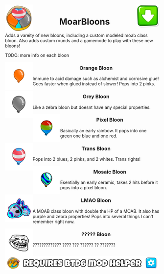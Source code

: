 <a href="https://github.com/DogeisCut/MoarBloons/releases/latest/download/MoarBloons.dll">
    <img align="left" alt="Icon" height="90" src="Icon.png">
    <img align="right" alt="Download" height="75" src="https://raw.githubusercontent.com/gurrenm3/BTD-Mod-Helper/master/BloonsTD6%20Mod%20Helper/Resources/DownloadBtn.png">
</a>

<h1 align="center">MoarBloons</h1>

Adds a vareity of new bloons, including a custom modeled moab class bloon. Also adds custom rounds and a gamemode to play with these new bloons!

TODO: more info on each bloon

<p>
<img align="left" alt="" height="90" src="Assets/Orange.png">
<h3 align="center">Orange Bloon</h3>
Immune to acid damage such as alchemist and corrosive glue! Goes faster when glued instead of slower! Pops into 2 pinks.
</p>

<p>
<img align="left" alt="" height="90" src="Assets/Grey.png">
<h3 align="center">Grey Bloon</h3>
Like a zebra bloon but doesnt have any special properties.
</p>

<p>
<img align="left" alt="" height="90" src="Assets/Pixel.png">
<h3 align="center">Pixel Bloon</h3>
Basically an early rainbow. It pops into one green one blue and one red.
</p>

<p>
<img align="left" alt="" height="90" src="Assets/Trans.png">
<h3 align="center">Trans Bloon</h3>
Pops into 2 blues, 2 pinks, and 2 whites. Trans rights!
</p>

<p>
<img align="left" alt="" height="90" src="Assets/Mosaic.png">
<h3 align="center">Mosaic Bloon</h3>
Esentially an early ceramic, takes 2 hits before it pops into a pixel bloon.
</p>

<p>
<img align="left" alt="" height="90" src="Assets/Lmao.png">
<h3 align="center">LMAO Bloon</h3>
A MOAB class bloon with double the HP of a MOAB. It also has purple and zebra properties! Pops into several things I can't remember right now.
</p>

<p>
<img align="left" alt="" height="90" src="Assets/Troll.png">
<h3 align="center">????? Bloon</h3>
????????????? ???? ??? ?????? ?? ???????
</p>

[![Requires BTD6 Mod Helper](https://raw.githubusercontent.com/gurrenm3/BTD-Mod-Helper/master/banner.png)](https://github.com/gurrenm3/BTD-Mod-Helper#readme)
